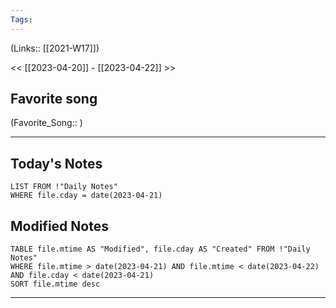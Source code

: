 ```yaml
---
Tags:
---
```

(Links:: [[2021-W17]])

<< [[2023-04-20]] - [[2023-04-22]] >>
## Favorite song
(Favorite_Song:: )

___
## Today's Notes
```dataview
LIST FROM !"Daily Notes"
WHERE file.cday = date(2023-04-21)
```
## Modified Notes
```dataview
TABLE file.mtime AS "Modified", file.cday AS "Created" FROM !"Daily Notes" 
WHERE file.mtime > date(2023-04-21) AND file.mtime < date(2023-04-22) AND file.cday < date(2023-04-21)
SORT file.mtime desc
```
___
